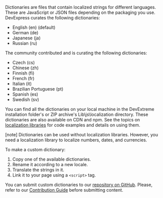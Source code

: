 Dictionaries are files that contain localized strings for different languages. These are JavaScript or JSON files depending on the packaging you use. DevExpress curates the following dictionaries:

- English (en) (default)
- German (de)
- Japanese (ja)
- Russian (ru)

The community contributed and is curating the following dictionaries:

- Czech (cs)
- Chinese (zh)
- Finnish (fi)
- French (fr)
- Italian (it)
- Brazilian Portuguese (pt)
- Spanish (es)
- Swedish (sv)

You can find all the dictionaries on your local machine in the DevExtreme installation folder's or ZIP archive's Lib\js\localization directory. These dictionaries are also available on CDN and npm. See the topics on [localization libraries](/concepts/Common/33%20Localization/05%20Using%20Localization%20Libraries '/Documentation/Guide/Common/Localization/#Using_Localization_Libraries') for code examples and details on using them.

[note] Dictionaries can be used without localization libraries. However, you need a localization library to localize numbers, dates, and currencies.

To make a custom dictionary:

1. Copy one of the available dictionaries.
2. Rename it according to a new locale.
3. Translate the strings in it.
4. Link it to your page using a `<script>` tag.

You can submit custom dictionaries to our [repository on GitHub](https://github.com/DevExpress/DevExtreme). Please, refer to our [Contribution Guide](https://github.com/DevExpress/DevExtreme/blob/17_2/CONTRIBUTING.md) before submitting content.
